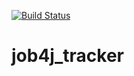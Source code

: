 [![Build Status](https://travis-ci.com/elizalex/job4j_tracker.svg?branch=master)](https://travis-ci.com/elizalex/job4j_tracker)
# job4j_tracker